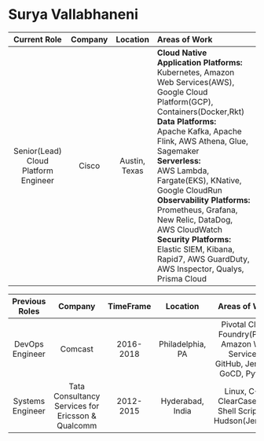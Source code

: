 # Surya Vallabhaneni

|Current Role|Company|Location|Areas of Work|
|:----------:|:-----:|:------:|:-----------|
|Senior(Lead) Cloud Platform Engineer|Cisco|Austin, Texas|<b>Cloud Native Application Platforms:</b> </br> Kubernetes, Amazon Web Services(AWS), Google Cloud Platform(GCP), Containers(Docker,Rkt) </br> <b>Data Platforms:</b></br> Apache Kafka, Apache Flink, AWS Athena, Glue, Sagemaker </br> <b>Serverless:</b></br>AWS Lambda, Fargate(EKS), KNative, Google CloudRun</br><b>Observability Platforms:</b></br>Prometheus, Grafana, New Relic, DataDog, AWS CloudWatch </br> <b>Security Platforms:</b></br>Elastic SIEM, Kibana, Rapid7, AWS GuardDuty, AWS Inspector, Qualys, Prisma Cloud|

|Previous Roles|Company|TimeFrame|Location|Areas of Work|
|:------------:|:-----:|:-------:|:------:|:-----------:|
|DevOps Engineer|Comcast|2016-2018|Philadelphia, PA|Pivotal Cloud Foundry(PCF), Amazon Web Services, GitHub, Jenkins, GoCD, Python|
|Systems Engineer|Tata Consultancy Services for Ericsson & Qualcomm|2012-2015|Hyderabad, India|Linux, C++, ClearCase, Git, Shell Scripting, Hudson(Jenkins)|

